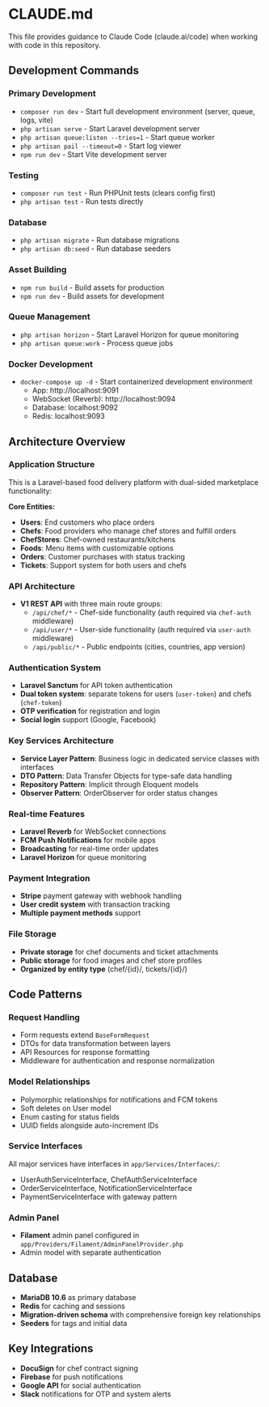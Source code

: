# CLAUDE.md

This file provides guidance to Claude Code (claude.ai/code) when working with code in this repository.

## Development Commands

### Primary Development
- `composer run dev` - Start full development environment (server, queue, logs, vite)
- `php artisan serve` - Start Laravel development server
- `php artisan queue:listen --tries=1` - Start queue worker
- `php artisan pail --timeout=0` - Start log viewer
- `npm run dev` - Start Vite development server

### Testing
- `composer run test` - Run PHPUnit tests (clears config first)
- `php artisan test` - Run tests directly

### Database
- `php artisan migrate` - Run database migrations
- `php artisan db:seed` - Run database seeders

### Asset Building
- `npm run build` - Build assets for production
- `npm run dev` - Build assets for development

### Queue Management
- `php artisan horizon` - Start Laravel Horizon for queue monitoring
- `php artisan queue:work` - Process queue jobs

### Docker Development
- `docker-compose up -d` - Start containerized development environment
  - App: http://localhost:9091
  - WebSocket (Reverb): http://localhost:9094
  - Database: localhost:9092
  - Redis: localhost:9093

## Architecture Overview

### Application Structure
This is a Laravel-based food delivery platform with dual-sided marketplace functionality:

**Core Entities:**
- **Users**: End customers who place orders
- **Chefs**: Food providers who manage chef stores and fulfill orders
- **ChefStores**: Chef-owned restaurants/kitchens
- **Foods**: Menu items with customizable options
- **Orders**: Customer purchases with status tracking
- **Tickets**: Support system for both users and chefs

### API Architecture
- **V1 REST API** with three main route groups:
  - `/api/chef/*` - Chef-side functionality (auth required via `chef-auth` middleware)
  - `/api/user/*` - User-side functionality (auth required via `user-auth` middleware)
  - `/api/public/*` - Public endpoints (cities, countries, app version)

### Authentication System
- **Laravel Sanctum** for API token authentication
- **Dual token system**: separate tokens for users (`user-token`) and chefs (`chef-token`)
- **OTP verification** for registration and login
- **Social login** support (Google, Facebook)

### Key Services Architecture
- **Service Layer Pattern**: Business logic in dedicated service classes with interfaces
- **DTO Pattern**: Data Transfer Objects for type-safe data handling
- **Repository Pattern**: Implicit through Eloquent models
- **Observer Pattern**: OrderObserver for order status changes

### Real-time Features
- **Laravel Reverb** for WebSocket connections
- **FCM Push Notifications** for mobile apps
- **Broadcasting** for real-time order updates
- **Laravel Horizon** for queue monitoring

### Payment Integration
- **Stripe** payment gateway with webhook handling
- **User credit system** with transaction tracking
- **Multiple payment methods** support

### File Storage
- **Private storage** for chef documents and ticket attachments
- **Public storage** for food images and chef store profiles
- **Organized by entity type** (chef/{id}/, tickets/{id}/)

## Code Patterns

### Request Handling
- Form requests extend `BaseFormRequest`
- DTOs for data transformation between layers
- API Resources for response formatting
- Middleware for authentication and response normalization

### Model Relationships
- Polymorphic relationships for notifications and FCM tokens
- Soft deletes on User model
- Enum casting for status fields
- UUID fields alongside auto-increment IDs

### Service Interfaces
All major services have interfaces in `app/Services/Interfaces/`:
- UserAuthServiceInterface, ChefAuthServiceInterface
- OrderServiceInterface, NotificationServiceInterface
- PaymentServiceInterface with gateway pattern

### Admin Panel
- **Filament** admin panel configured in `app/Providers/Filament/AdminPanelProvider.php`
- Admin model with separate authentication

## Database
- **MariaDB 10.6** as primary database
- **Redis** for caching and sessions
- **Migration-driven schema** with comprehensive foreign key relationships
- **Seeders** for tags and initial data

## Key Integrations
- **DocuSign** for chef contract signing
- **Firebase** for push notifications
- **Google API** for social authentication
- **Slack** notifications for OTP and system alerts